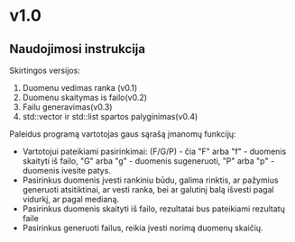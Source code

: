 # v1.0
## Naudojimosi instrukcija

Skirtingos versijos:

1. Duomenu vedimas ranka (v0.1)
2. Duomenu skaitymas is failo(v0.2)
3. Failu generavimas(v0.3)
4. std::vector ir std::list spartos palyginimas(v0.4)

Paleidus programą vartotojas gaus sąrašą įmanomų funkcijų:
- Vartotojui pateikiami pasirinkimai: (F/G/P) - čia "F" arba "f" - duomenis skaityti iš failo, "G" arba "g" - duomenis sugeneruoti, "P" arba "p" - duomenis ivesite patys.
- Pasirinkus duomenis įvesti rankiniu būdu, galima rinktis, ar pažymius generuoti atsitiktinai, ar vesti ranka, bei ar galutinį balą išvesti pagal vidurkį, ar pagal medianą.
- Pasirinkus duomenis skaityti iš failo, rezultatai bus pateikiami rezultatų faile
- Pasirinkus generuoti failus, reikia įvesti norimą duomenų skaičių.
